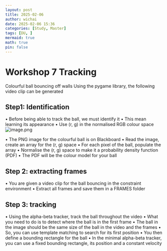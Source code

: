 ```yaml
---
layout: post
title: 2025-02-06
author: wichai
date: 2025-02-06 15:36
categories: [Study, Master]
tags: [DU, ]
mermaid: true
math: true
pin: false
---
```


# Workshop 7 Tracking

Colourful ball bouncing off walls
Using the pygame library, the following video clip can be generated

## Step1: Identification
• Before being able to track the ball, we must identify it
• This mean learning its appearance
• Use (r, g) in the normalised RGB colour space
![image.png](https://wichaiblog-1316355194.cos.ap-hongkong.myqcloud.com/20250206153921.png)

• The PNG image for the colourful ball is on Blackboard
• Read the image, create an array for the (r, g) space
• For each pixel of the ball, populate the array
• Normalise the (r, g) space to make it a probability density function
(PDF)
• The PDF will be the colour model for your ball

## Step 2: extracting frames
• You are given a video clip for the ball bouncing in the constraint
environment
• Extract all frames and save them in a FRAMES folder

## Step 3: tracking
• Using the alpha-beta tracker, track the ball throughout the video
• What you need to do is to detect where the ball is in the first frame
• The ball in the image should be the same size of the ball in the
video and the frames
• So, you can use template matching to search for its first position
• You then define a bounding rectangle for the ball
• In the minimal alpha-beta tracker, you can use a fixed bounding
rectangle, its position and a constant velocity
